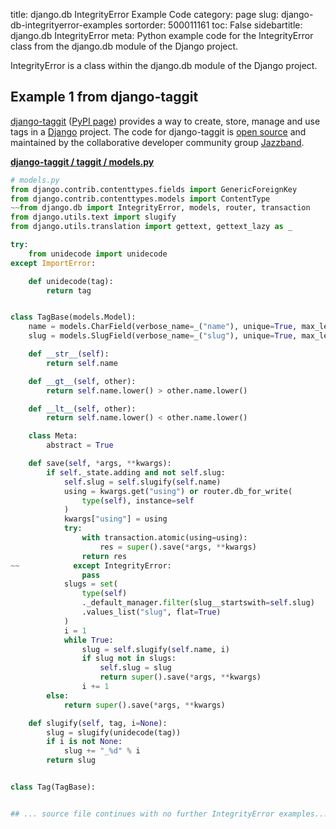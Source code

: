 title: django.db IntegrityError Example Code
category: page
slug: django-db-integrityerror-examples
sortorder: 500011161
toc: False
sidebartitle: django.db IntegrityError
meta: Python example code for the IntegrityError class from the django.db module of the Django project.


IntegrityError is a class within the django.db module of the Django project.


## Example 1 from django-taggit
[django-taggit](https://github.com/jazzband/django-taggit/)
([PyPI page](https://pypi.org/project/django-taggit/)) provides a way
to create, store, manage and use tags in a [Django](/django.html) project.
The code for django-taggit is
[open source](https://github.com/jazzband/django-taggit/blob/master/LICENSE)
and maintained by the collaborative developer community group
[Jazzband](https://jazzband.co/).

[**django-taggit / taggit / models.py**](https://github.com/jazzband/django-taggit/blob/master/taggit/./models.py)

```python
# models.py
from django.contrib.contenttypes.fields import GenericForeignKey
from django.contrib.contenttypes.models import ContentType
~~from django.db import IntegrityError, models, router, transaction
from django.utils.text import slugify
from django.utils.translation import gettext, gettext_lazy as _

try:
    from unidecode import unidecode
except ImportError:

    def unidecode(tag):
        return tag


class TagBase(models.Model):
    name = models.CharField(verbose_name=_("name"), unique=True, max_length=100)
    slug = models.SlugField(verbose_name=_("slug"), unique=True, max_length=100)

    def __str__(self):
        return self.name

    def __gt__(self, other):
        return self.name.lower() > other.name.lower()

    def __lt__(self, other):
        return self.name.lower() < other.name.lower()

    class Meta:
        abstract = True

    def save(self, *args, **kwargs):
        if self._state.adding and not self.slug:
            self.slug = self.slugify(self.name)
            using = kwargs.get("using") or router.db_for_write(
                type(self), instance=self
            )
            kwargs["using"] = using
            try:
                with transaction.atomic(using=using):
                    res = super().save(*args, **kwargs)
                return res
~~            except IntegrityError:
                pass
            slugs = set(
                type(self)
                ._default_manager.filter(slug__startswith=self.slug)
                .values_list("slug", flat=True)
            )
            i = 1
            while True:
                slug = self.slugify(self.name, i)
                if slug not in slugs:
                    self.slug = slug
                    return super().save(*args, **kwargs)
                i += 1
        else:
            return super().save(*args, **kwargs)

    def slugify(self, tag, i=None):
        slug = slugify(unidecode(tag))
        if i is not None:
            slug += "_%d" % i
        return slug


class Tag(TagBase):


## ... source file continues with no further IntegrityError examples...

```

